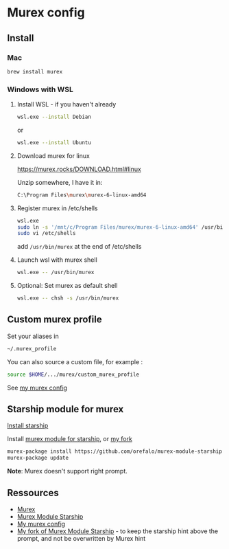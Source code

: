# Murex config

## Install 

### Mac

```sh
brew install murex
```

### Windows with WSL

1. Install WSL - if you haven't already

	```sh
	wsl.exe --install Debian
	```

    or 

	```sh
	wsl.exe --install Ubuntu
	```

2. Download murex for linux
   
    https://murex.rocks/DOWNLOAD.html#linux

    Unzip somewhere, I have it in:

    ```sh
    C:\Program Files\murex\murex-6-linux-amd64
    ```

3. Register murex in /etc/shells 
   
    ```sh
    wsl.exe
    sudo ln -s '/mnt/c/Program Files/murex/murex-6-linux-amd64' /usr/bin/murex
    sudo vi /etc/shells
    ```
    add `/usr/bin/murex` at the end of /etc/shells

4. Launch wsl with murex shell
   
    ```sh
	wsl.exe -- /usr/bin/murex
    ```

5. Optional: Set murex as default shell 
   
    ```sh
    wsl.exe -- chsh -s /usr/bin/murex
    ```

## Custom murex profile

Set your aliases in 

```sh
~/.murex_profile
```

You can also source a custom file, for example :

```sh
source $HOME/.../murex/custom_murex_profile
```

See [my murex config](../assets/murex/custom_murex_profile)

## Starship module for murex

[Install starship](./starship.md#install)

Install [murex module for starship](https://github.com/orefalo/murex-module-starship), or [my fork](https://github.com/kyrlian/murex-module-starship)
```sh
murex-package install https://github.com/orefalo/murex-module-starship.git
murex-package update
```

**Note**: Murex doesn't support right prompt.

## Ressources

- [Murex](https://murex.rocks)
- [Murex Module Starship](https://github.com/orefalo/murex-module-starship)
- [My murex config](../assets/murex/custom_murex_profile)
- [My fork of Murex Module Starship](https://github.com/kyrlian/murex-module-starship) - to keep the starship hint above the prompt, and not be overwritten by Murex hint
